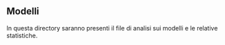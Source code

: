 ## Modelli
In questa directory saranno presenti il file di analisi sui modelli e le relative statistiche.
